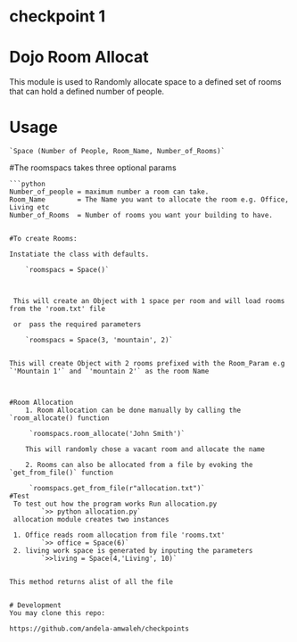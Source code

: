 # checkpoint 1

# Dojo Room Allocat


This module is used to Randomly allocate space to a defined set of rooms
that can hold a defined number of people.

# Usage

	
	`Space (Number of People, Room_Name, Number_of_Rooms)`

#The roomspacs takes three optional params

	```python
	Number_of_people = maximum number a room can take.
	Room_Name 		 = The Name you want to allocate the room e.g. Office, Living etc
	Number_of_Rooms  = Number of rooms you want your building to have. 
```

#To create Rooms:

Instatiate the class with defaults.
	
	`roomspacs = Space()`

	

 This will create an Object with 1 space per room and will load rooms from the 'room.txt' file 

 or  pass the required parameters
	
	`roomspacs = Space(3, 'mountain', 2)`
	

This will create Object with 2 rooms prefixed with the Room_Param e.g `'Mountain 1'` and `'mountain 2'` as the room Name



#Room Allocation
	1. Room Allocation can be done manually by calling the `room_allocate() function
	 
	 `roomspacs.room_allocate('John Smith')`

	This will randomly chose a vacant room and allocate the name 

	2. Rooms can also be allocated from a file by evoking the `get_from_file()` function
	
	 `roomspacs.get_from_file(r"allocation.txt")`
#Test
 To test out how the program works Run allocation.py
 		`>> python allocation.py`
 allocation module creates two instances

 1. Office reads room allocation from file 'rooms.txt'
		`>> office = Space(6)`
 2. living work space is generated by inputing the parameters
		`>>living = Space(4,'Living', 10)`


This method returns alist of all the file


# Development
You may clone this repo:

https://github.com/andela-amwaleh/checkpoints

			
